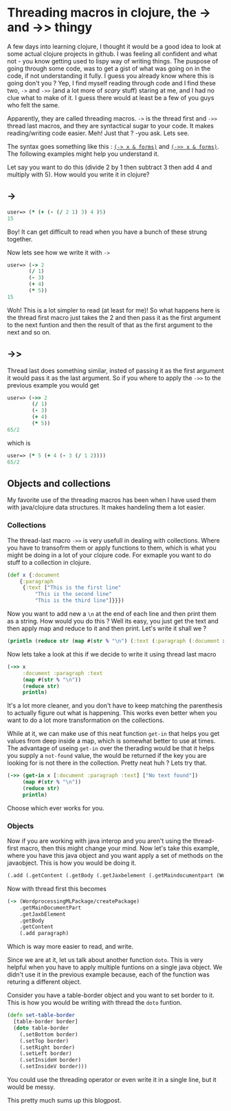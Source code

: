 # Threading macros in clojure, the -> and ->> thingy

A few days into learning clojure, I thought it would be a good idea to look at some actual clojure projects in github. I was feeling all confident and what not - you know getting used to lispy way of writing things. The puspose of going through some code, was to get a gist of what was going on in the code, if not understanding it fully. I guess you already know where this is going don't you ? Yep, I find myself reading through code and I find these two, `->` and `->>` (and a lot more of *scary* stuff) staring at me, and I had no clue what to make of it. I guess there would at least be a few of you guys who felt the same.

Apparently, they are called threading macros. `->` is the thread first and `->>` thread last macros, and they are syntactical sugar to your code. It makes reading/writing code easier. Meh! Just that ? -you ask. Lets see.

The syntax goes something like this : [`(-> x & forms)`](http://clojuredocs.org/clojure.core/-%3E) and [`(->> x & forms)`](http://clojuredocs.org/clojure.core/-%3E%3E). The following examples might help you understand it.

Let say you want to do this (divide 2 by 1 then subtract 3 then add 4 and multiply with 5). How would you write it in clojure?

## ->
```clojure
user=> (* (+ (- (/ 2 1) 3) 4 )5)
15
```
Boy! It can get difficult to read when you have a bunch of these strung together.

Now lets see how we write it with `->`

```clojure
user=> (-> 2
	   (/ 1)
	   (- 3)
	   (+ 4)
	   (* 5))
15
```
Woh! This is a lot simpler to read (at least for me)! So what happens here is the thread first macro just takes the 2 and then pass it as the first argument to the next funtion and then the result of that as the first argument to the next and so on.

## ->>
Thread last does something similar, insted of passing it as the first argument it would pass it as the last argument. So if you where to apply the `->>` to the previous example you would get
```clojure
user=> (->> 2
	    (/ 1)
	    (- 3)
	    (+ 4)
	    (* 5))
65/2
```
which is
```clojure
user=> (* 5 (+ 4 (- 3 (/ 1 2))))
65/2
```

## Objects and collections
My favorite use of the threading macros has been when I have used them with java/clojure data structures. It makes handeling them a lot easier.

### Collections
The thread-last macro `->>` is very usefull in dealing with collections. Where you have to transofrm them or apply functions to them, which is what you might be doing in a lot of your clojure code.
For exmaple you want to do stuff to a collection in clojure.

```clojure
(def x {:document
	{:paragraph
	 {:text ["This is the first line"
	 	 "This is the second line"
		 "This is the third line"]}}})
```
Now you want to add new a `\n` at the end of each line and then print them as a string. How would you do this ? Well its easy, you just get the text and then apply map and reduce to it and then print. Let's write it shall we ?
```clojure
(println (reduce str (map #(str % "\n") (:text (:paragraph (:document x))))))
```
Now lets take a look at this if we decide to write it using thread last macro
```clojure
(->> x
     :document :paragraph :text
     (map #(str % "\n"))
     (reduce str)
     println)
```
It's a lot more cleaner, and you don't have to keep matching the parenthesis to actually figure out what is happening. This works even better when you want to do a lot more transformation on the collections.

While at it, we can make use of this neat function `get-in` that helps you get values from deep inside a map, which is somewhat better to use at times. The advantage of useing `get-in` over the therading would be that it helps you supply a `not-found` value, the would be returned if the key you are looking for is not there in the collection. Pretty neat huh ? Lets try that.
```clojure
(->> (get-in x [:document :paragraph :text] ["No text found"])
     (map #(str % "\n"))
     (reduce str)
     println)
```
Choose which ever works for you.

### Objects
Now if you are working with java interop and you aren't using the thread-first macro, then this might change your mind.
Now let's take this example, where you have this java object and you want apply a set of methods on the javaobject. This is how you would be doing it.
```clojure
(.add (.getContent (.getBody (.getJaxbelement (.getMaindocumentpart (Wordprocessingmlpackage/createPackage)))) paragraph)
```
Now with thread first this becomes
```clojure
(-> (WordprocessingMLPackage/createPackage)
    .getMainDocumentPart
    .getJaxbElement
    .getBody
    .getContent
    (.add paragraph)
```
Which is way more easier to read, and write.

Since we are at it, let us talk about another function `doto`. This is very helpful when you have to apply multiple funtions on a single java object. We didn't use it in the previous example because, each of the function was returing a different object.

Consider you have a table-border object and you want to set border to it. This is how you would be writing with thread the `doto` funtion.
```clojure
(defn set-table-border
  [table-border border]
  (doto table-border
    (.setBottom border)
    (.setTop border)
    (.setRight border)
    (.setLeft border)
    (.setInsideH border)
    (.setInsideV border)))
```
You could use the threading operator or even write it in a single line, but it would be messy.


This pretty much sums up this blogpost.
